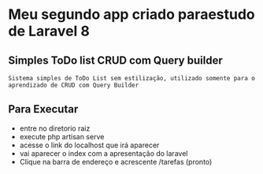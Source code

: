 # Meu segundo app criado paraestudo de Laravel 8

## Simples ToDo list CRUD com Query builder

    Sistema simples de ToDo List sem estilização, utilizado somente para o aprendizado de CRUD com Query Builder

## Para Executar

- entre no diretorio raiz
- execute php artisan serve
- acesse o link do localhost que irá aparecer
- vai aparecer o index com a apresentação do laravel
- Clique na barra de endereço e acrescente /tarefas (pronto)

